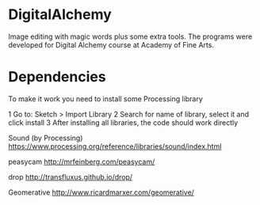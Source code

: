 # DigitalAlchemy
Image editing with magic words plus some extra tools. The programs were developed for Digital Alchemy course at Academy of Fine Arts.

# Dependencies
To make it work you need to install some Processing library

1 Go to: Sketch > Import Library
2 Search for name of library, select it and click install
3 After installing all libraries, the code should work directly

Sound (by Processing)
https://www.processing.org/reference/libraries/sound/index.html

peasycam
http://mrfeinberg.com/peasycam/

drop
http://transfluxus.github.io/drop/

Geomerative
http://www.ricardmarxer.com/geomerative/
